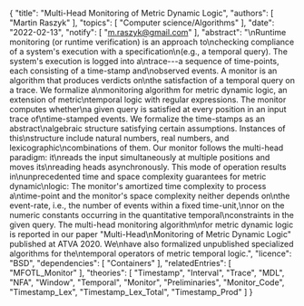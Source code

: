 {
    "title": "Multi-Head Monitoring of Metric Dynamic Logic",
    "authors": [
        "Martin Raszyk"
    ],
    "topics": [
        "Computer science/Algorithms"
    ],
    "date": "2022-02-13",
    "notify": [
        "m.raszyk@gmail.com"
    ],
    "abstract": "\nRuntime monitoring (or runtime verification) is an approach to\nchecking compliance of a system's execution with a specification\n(e.g., a temporal query). The system's execution is logged into a\ntrace---a sequence of time-points, each consisting of a time-stamp and\nobserved events. A monitor is an algorithm that produces verdicts on\nthe satisfaction of a temporal query on a trace.  We formalize a\nmonitoring algorithm for metric dynamic logic, an extension of metric\ntemporal logic with regular expressions. The monitor computes whether\na given query is satisfied at every position in an input trace of\ntime-stamped events. We formalize the time-stamps as an abstract\nalgebraic structure satisfying certain assumptions. Instances of this\nstructure include natural numbers, real numbers, and lexicographic\ncombinations of them. Our monitor follows the multi-head paradigm: it\nreads the input simultaneously at multiple positions and moves its\nreading heads asynchronously. This mode of operation results in\nunprecedented time and space complexity guarantees for metric dynamic\nlogic: The monitor's amortized time complexity to process a\ntime-point and the monitor's space complexity neither depends on\nthe event-rate, i.e., the number of events within a fixed time-unit,\nnor on the numeric constants occurring in the quantitative temporal\nconstraints in the given query.  The multi-head monitoring algorithm\nfor metric dynamic logic is reported in our paper \"Multi-Head\nMonitoring of Metric Dynamic Logic\" published at ATVA 2020. We\nhave also formalized unpublished specialized algorithms for the\ntemporal operators of metric temporal logic.",
    "licence": "BSD",
    "dependencies": [
        "Containers"
    ],
    "relatedEntries": [
        "MFOTL_Monitor"
    ],
    "theories": [
        "Timestamp",
        "Interval",
        "Trace",
        "MDL",
        "NFA",
        "Window",
        "Temporal",
        "Monitor",
        "Preliminaries",
        "Monitor_Code",
        "Timestamp_Lex",
        "Timestamp_Lex_Total",
        "Timestamp_Prod"
    ]
}